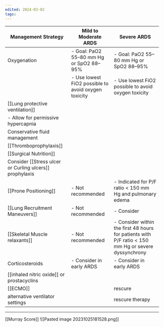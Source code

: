 ```yaml
---
edited: 2024-03-02
tags:
---
```


| Management Strategy                                     | Mild to Moderate ARDS                               | Severe ARDS                                                                                         |
| ------------------------------------------------------- | --------------------------------------------------- | --------------------------------------------------------------------------------------------------- |
| Oxygenation                                             | - Goal: PaO2 55–80 mm Hg or SpO2 88–95%             | - Goal: PaO2 55–80 mm Hg or SpO2 88–95%                                                             |
|                                                         | - Use lowest FiO2 possible to avoid oxygen toxicity | - Use lowest FiO2 possible to avoid oxygen toxicity                                                 |
| [[Lung protective ventilation]]                         |                                                     |                                                                                                     |
| - Allow for permissive hypercapnia                      |                                                     |                                                                                                     |
| Conservative fluid management                           |                                                     |                                                                                                     |
| [[Thromboprophylaxis]]                                  |                                                     |                                                                                                     |
| [[Surgical Nutrition]]                                  |                                                     |                                                                                                     |
| Consider [[Stress ulcer or Curling ulcers]] prophylaxis |                                                     |                                                                                                     |
| [[Prone Positioning]]                                   | - Not recommended                                   | - Indicated for P/F ratio < 150 mm Hg and pulmonary edema                                           |
| [[Lung Recruitment Maneuvers]]                          | - Not recommended                                   | - Consider                                                                                          |
| [[Skeletal Muscle relaxants]]                           | - Not recommended                                   | - Consider within the first 48 hours for patients with P/F ratio < 150 mm Hg or severe dyssynchrony |
| Corticosteroids                                         | - Consider in early ARDS                            | - Consider in early ARDS                                                                            |
| [[inhaled nitric oxide]] or prostacyclins               |                                                     |                                                                                                     |
| [[ECMO]]                                                |                                                     | rescure                                                                                             |
| alternative ventilator settings                         |                                                     | rescure therapy                                                                                     |

---

[[Murray Score]] 
![[Pasted image 20231025181528.png]]

